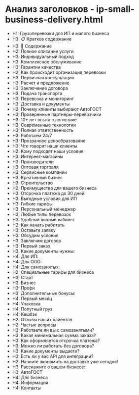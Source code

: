 # Анализ заголовков - ip-small-business-delivery.html

- H1: Грузоперевозки для ИП и малого бизнеса
- H3: 📋 Краткое содержание
- H3: 📑 Содержание
- H2: Полное описание услуги
- H3: Индивидуальный подход
- H3: Комплексное обслуживание
- H3: Гарантии качества
- H2: Как происходит организация перевозки
- H3: Первичная консультация
- H3: Расчет и предложение
- H3: Заключение договора
- H3: Подача транспорта
- H3: Перевозка и мониторинг
- H3: Доставка и документы
- H2: Почему клиенты выбирают АвтоГОСТ
- H3: Проверенные партнеры-перевозчики
- H3: 10+ лет опыта в логистике
- H3: Современные технологии
- H3: Полная ответственность
- H3: Работаем 24/7
- H3: Прозрачное ценообразование
- H3: Что говорят наши клиенты
- H2: Кому подходят наши условия
- H3: Интернет-магазины
- H3: Производители
- H3: Оптовая торговля
- H3: Сервисные компании
- H3: Креативный бизнес
- H3: Строительство
- H2: Преимущества для вашего бизнеса
- H3: Отсрочка платежа до 30 дней
- H3: Выгодные условия для ИП
- H3: Гибкие тарифы
- H3: Персональный менеджер
- H3: Любые типы перевозок
- H3: Удобный личный кабинет
- H2: Как начать работать
- H3: Оставьте заявку
- H3: Обсудим условия
- H3: Заключим договор
- H3: Первый заказ
- H3: Какие документы нужны:
- H4: Для ИП:
- H4: Для ООО:
- H4: Для самозанятых:
- H2: Специальные тарифы для бизнеса
- H3: Старт
- H3: Бизнес
- H3: Профи
- H3: Дополнительные бонусы:
- H4: Первый месяц
- H4: Упаковка
- H4: Попутный груз
- H4: Кешбэк
- H2: Отзывы наших клиентов
- H2: Частые вопросы
- H3: Работаете ли вы с самозанятыми?
- H3: Какая минимальная сумма заказа?
- H3: Как оформляется отсрочка платежа?
- H3: Можно ли работать без договора?
- H3: Какие документы выдаете?
- H3: Есть ли у вас API для интеграции?
- H2: Начните экономить на доставке уже сегодня!
- H3: Расскажите о вашем бизнесе:
- H3: АвтоГОСТ
- H4: Для бизнеса
- H4: Информация
- H4: Контакты

